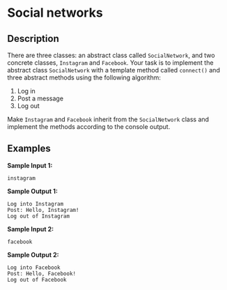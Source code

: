 # Social networks

## Description
There are three classes: an abstract class called `SocialNetwork`, and two concrete classes, `Instagram` and `Facebook`.
Your task is to implement the abstract class `SocialNetwork` with a template method called `connect()` and three abstract methods using the following algorithm:

1. Log in
2. Post a message
3. Log out

Make `Instagram` and `Facebook` inherit from the `SocialNetwork` class and implement the methods according to the console output.

## Examples
**Sample Input 1:**
```console
instagram
```

**Sample Output 1:**
```console
Log into Instagram
Post: Hello, Instagram!
Log out of Instagram
```

**Sample Input 2:**
```console
facebook
```

**Sample Output 2:**
```console
Log into Facebook
Post: Hello, Facebook!
Log out of Facebook
```